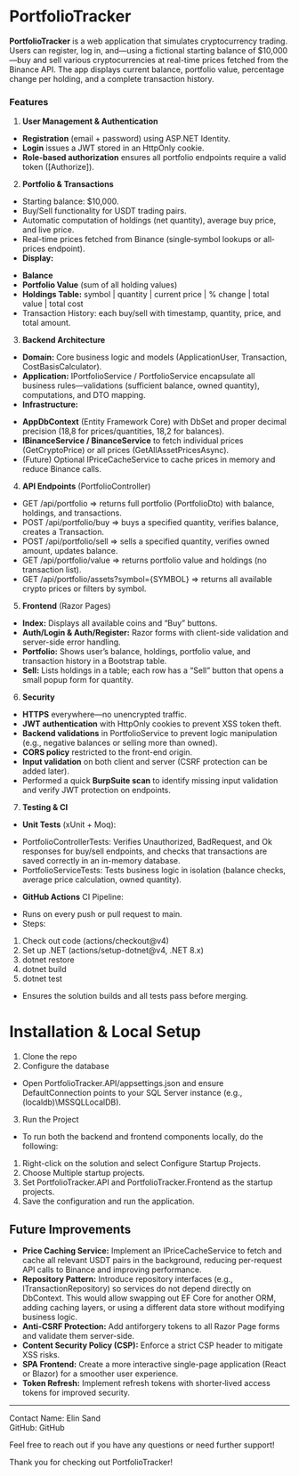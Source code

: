 # PortfolioTracker
**PortfolioTracker** is a web application that simulates cryptocurrency trading. 
Users can register, log in, and—using a fictional starting balance of $10,000—buy and sell various 
cryptocurrencies at real-time prices fetched from the Binance API. The app displays current balance, 
portfolio value, percentage change per holding, and a complete transaction history.

### Features
1.	**User Management & Authentication**  
-	**Registration** (email + password) using ASP.NET Identity.  
-	**Login** issues a JWT stored in an HttpOnly cookie.
-	**Role-based authorization** ensures all portfolio endpoints require a valid token ([Authorize]).

2.	**Portfolio & Transactions**
-	Starting balance: $10,000.
-	Buy/Sell functionality for USDT trading pairs.
-	Automatic computation of holdings (net quantity), average buy price, and live price.
-	Real-time prices fetched from Binance (single‐symbol lookups or all‐prices endpoint).
-	**Display:**
+	**Balance**
  +	**Portfolio Value** (sum of all holding values)
  +	**Holdings Table:** symbol | quantity | current price | % change | total value | total cost
  +	Transaction History: each buy/sell with timestamp, quantity, price, and total amount.

3.	**Backend Architecture**
-	**Domain:** Core business logic and models (ApplicationUser, Transaction, CostBasisCalculator).
-	**Application:** IPortfolioService / PortfolioService encapsulate all business rules—validations (sufficient balance, owned quantity), computations, and DTO mapping.
-	**Infrastructure:**
  +	**AppDbContext** (Entity Framework Core) with DbSet<Transaction> and proper decimal precision (18,8 for prices/quantities, 18,2 for balances).
  +	**IBinanceService / BinanceService** to fetch individual prices (GetCryptoPrice) or all prices (GetAllAssetPricesAsync).
  +	(Future) Optional IPriceCacheService to cache prices in memory and reduce Binance calls.

4.	**API Endpoints** (PortfolioController)
-	GET /api/portfolio => returns full portfolio (PortfolioDto) with balance, holdings, and transactions.
-	POST /api/portfolio/buy => buys a specified quantity, verifies balance, creates a Transaction.
-	POST /api/portfolio/sell => sells a specified quantity, verifies owned amount, updates balance.
-	GET /api/portfolio/value => returns portfolio value and holdings (no transaction list).
-	GET /api/portfolio/assets?symbol={SYMBOL} => returns all available crypto prices or filters by symbol.

5.	**Frontend** (Razor Pages)
-	**Index:** Displays all available coins and “Buy” buttons.
-	**Auth/Login & Auth/Register:** Razor forms with client-side validation and server-side error handling.
-	**Portfolio:** Shows user’s balance, holdings, portfolio value, and transaction history in a Bootstrap table.
-	**Sell:** Lists holdings in a table; each row has a “Sell” button that opens a small popup form for quantity.

6.	**Security**
-	**HTTPS** everywhere—no unencrypted traffic.
-	**JWT authentication** with HttpOnly cookies to prevent XSS token theft.
-	**Backend validations** in PortfolioService to prevent logic manipulation (e.g., negative balances or selling more than owned).
-	**CORS policy** restricted to the front-end origin.
-	**Input validation** on both client and server (CSRF protection can be added later).
-	Performed a quick **BurpSuite scan** to identify missing input validation and verify JWT protection on endpoints.

7.	**Testing & CI**
-	**Unit Tests** (xUnit + Moq):
  +	PortfolioControllerTests: Verifies Unauthorized, BadRequest, and Ok responses for buy/sell endpoints, and checks that transactions are saved correctly in an in-memory database.
  +	PortfolioServiceTests: Tests business logic in isolation (balance checks, average price calculation, owned quantity).
-	**GitHub Actions** CI Pipeline:
  +	Runs on every push or pull request to main.
  +	Steps:
1.	Check out code (actions/checkout@v4)
2.	Set up .NET (actions/setup-dotnet@v4, .NET 8.x)
3.	dotnet restore
4.	dotnet build
5.	dotnet test
-	Ensures the solution builds and all tests pass before merging.

# Installation & Local Setup
1.	Clone the repo
2.	Configure the database
-	Open PortfolioTracker.API/appsettings.json and ensure DefaultConnection points to your SQL Server instance (e.g., (localdb)\MSSQLLocalDB).
3.	Run the Project
-	To run both the backend and frontend components locally, do the following:
1. Right-click on the solution and select Configure Startup Projects.
2. Choose Multiple startup projects.
3. Set PortfolioTracker.API and PortfolioTracker.Frontend as the startup projects.
4. Save the configuration and run the application.

## Future Improvements
- **Price Caching Service:** Implement an IPriceCacheService to fetch and cache all relevant USDT pairs in the background, reducing per-request API calls to Binance and improving performance.
- **Repository Pattern:** Introduce repository interfaces (e.g., ITransactionRepository) so services do not depend directly on DbContext. This would allow swapping out EF Core for another ORM, adding caching layers, or using a different data store without modifying business logic.
- **Anti-CSRF Protection:** Add antiforgery tokens to all Razor Page forms and validate them server-side.
- **Content Security Policy (CSP):** Enforce a strict CSP header to mitigate XSS risks.
-	**SPA Frontend:** Create a more interactive single-page application (React or Blazor) for a smoother user experience.
-	**Token Refresh:** Implement refresh tokens with shorter‐lived access tokens for improved security.

________________________________________
Contact 
Name: Elin Sand  
GitHub: GitHub  

Feel free to reach out if you have any questions or need further support!
   
Thank you for checking out PortfolioTracker!


